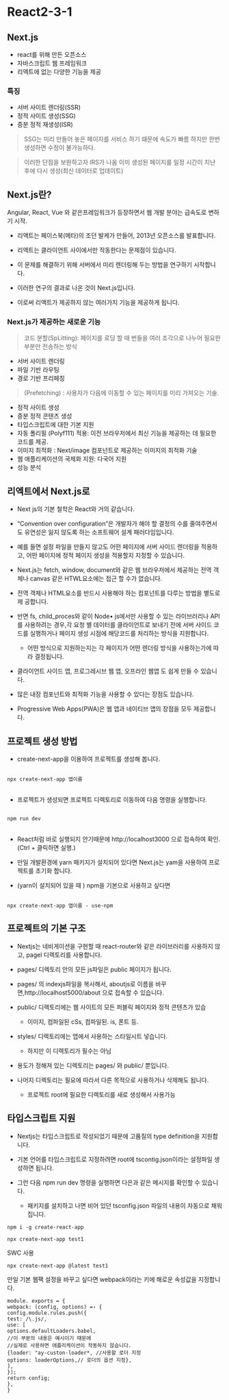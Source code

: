 React2-3-1
===========

## Next.js
   
- react를 위해 만든 오픈소스  
- 자바스크립트 웹 프레임워크
- 리엑트에 없는 다양한 기능을 제공

### 특징

- 서버 사이트 렌더링(SSR)
- 정적 사이트 생성(SSG)
- 증분 정적 재생성(ISR)
   
> SSG는 미리 만들어 놓은 페이지를 서비스 하기 떄문에 속도가 빠름
하지만 한번 생성하면 수정이 불가능하다.

> 이러한 단점을 보완하고자 IRS가 나옴
이미 생성된 페이지를 일정 시간이 지난 후에 다시 생성(최신 데이터로 업데이트)

## Next.js란?
 
 Angular, React, Vue 와 같은프레임워크가 등장하면서 웹 개발 분야는 급속도로 변하기 시작.

- 리액트는 페이스북(메타)의 조던 발케가 만들어, 2013년 오픈소스를 발표합니다.

- 리엑트는 클라이언트 사이에서만 작동한다는 문제점이 있습니다.

- 이 문제를 해결하기 위해 서버에서 미리 렌더링해 두는 방법을 연구하기 시작합니다.

- 이러한 연구의 결과로 나온 것이 Next.js입니다.

- 이로써 리액트가 제공하지 않는 여러가지 기능을 제공하게 됩니다.


### Next.js가 제공하는 새로운 기능

>코드 분할(SpLitting): 페이지를 로딩 할 때 번들을 여러 조각으로 나누어 필요한 부분만 전송하는 방식

*   서버 사이트 렌더링
*   파일 기반 라우팅
* 경로 기반 프리페칭

>(Prefetching) : 사용자가 다음에 이동할 수 있는 페이지를 미리 가져오는 기술.

*   정적 사이트 생성
*   증분 정적 콘텐츠 생성
*   타입스크립트에 대한 기본 지원
*   자동 폴리필 (Polyf111) 적용: 이전 브라우저에서 최신 기능을 제공하는 데 필요한 코드를 제공.
*   이미지 최적화 : Next/image 컴포넌트로 제공하는 이미지의 최적화 기술
*   웹 애플리케이션의 국제화 지원: 다국어 지원
*   성능 분석

## 리엑트에서 Next.js로

*   Next js의 기본 철학은 React와 거의 같습니다.

* “Convention over configuration”은 개발자가 해야 할 결정의 수를 줄여주면서도 유연성은 잃지 않도록 하는 소프트웨어 설계 패러다임입니다.

*   예를 들면 설정 파일을 만들지 않고도 어떤 페이지에 서버 사이드 렌더링을 적용하 고, 어떤 페이지에 정적 페이지 생성을 적용할지 지정할 수 있습니다.

*   Next.js는 fetch, window, document와 같은 웹 브라우저에서 제공하는 전역 객 체나 canvas 같은 HTWL요소에는 접근 할 수가 없습니다.

*   전역 객체나 HTML요소를 반드시 사용해야 하는 컴포넌트를 다루는 방법을 별도로 제 공합니다. 

*   반면 fs, child_proces와 같이 Node• js에서만 사용할 수 있는 라이브러리나 API 를 사용하려는 경우,각 요청 별 데이터를 클라이언트로 보내기 전에 서버 사이드 코드를 실행하거나 페이지 생성 시점에 해당코드를 처리하는 방식을 지원합니다.
	  + 어떤 방식으로 지원하는지는 각 페이지가 어떤 렌더링 방식을 사용하는가에 따라 결정됩니다.

*   클라이언트 사이드 앱, 프로그레시브 웹 앱, 오프라인 웹앱 도 쉽게 만들 수 있습니다.

*   많은 내장 컴포넌트와 최적화 기능을 사용할 수 있다는 장점도 있습니다.

* Progressive Web Apps(PWA)은 웹 앱과 네이티브 앱의 장점을 모두 제공합니다.

## 프로젝트 생성 방법
*  create-next-app을 이용하여 프로젝트를 생성해 봅니다.
<pre>
<code>
npx create-next-app 앱이름
</code>
</pre>

*  프로젝트가 생성되면 프로젝트 디렉토리로 이동하여 다음 명령을 실행합니다. 

<pre>
<code>
npm run dev
</code>
</pre>


* React처럼 바로 실행되지 안기때문에 http://localhost3000 으로 접속하여 확인. (Ctrl + 클릭하면 실행.)

* 만일 개발환경에 yarn 패키지가 설치되어 있다면 Next.js는 yam을 사용하여 프로젝트를 초기화 합니다.

* (yarn이 설치되어 있을 때 ) npm을 기본으로 사용하고 싶다면 


<pre><code>
npx create-next-app 앱이름 - use-npm
</code></pre>

## 프로젝트의 기본 구조

* Nextjs는 네비게이션을 구현할 때 react-router와 같은 라이브러리를 사용하지 않고, pagel 디렉토리를 사용합니다.

* pages/ 디렉토리 안의 모든 js파일은 public 페이지가 됩니다.

*  pages/ 의 indexjs파일을 복사해서, aboutjs로 이름을 바꾸면,http://localhost5000/about 으로 접속할 수 있습니다.
	
* public/ 디렉토리에는 웹 사이트의 모든 퍼블릭 페이지와 정적 콘텐츠가 있습
	- 이미지, 컴파일된 cSs, 컴파일된. is, 폰트 등.

* styles/ 디렉토리에는 앱에서 사용하는 스타일시트 넣습니다.
	- 하지만 이 디렉토리가 필수는 아님

*  용도가 정해져 있는 디렉토리는 pages/ 와 public/ 뿐입니다.

*  나머지 디렉토리는 필요에 따라서 다른 목적으로 사용하거나 삭제해도 됩니다.
	- 프로젝트 root에 필요한 디렉토리를 새로 생성해서 사용가능

  ## 타입스크립트 지원

* Nextjs는 타입스크립트로 작성되었기 때문에 고품질의 type definition을 지원합니다.

* 기본 언어를 타입스크립트로 지정하려면 root에 tscontig.json이라는 설정파일 생성하면 됩니다.

* 그런 다음 npm run dev 명령을 실행하면 다은과 같은 메시지를 확인할 수 있습니다.
	- 패키지를 설치하고 나면 비어 있던 tsconfig.json 파일의 내용이 자동으로 채워집니다.

```
npm i -g create-react-app

npx create-next-app test1
```
SWC 사용   
```
npx create-next-app @latest test1  
```

만일 기본 웹팩 설정을 바꾸고 싶다면 webpack이라는 키에 해로운 속성값을 지정합니다.

```
module. exports = {
webpack: (config, options) =› {
config.module.rules.push({
test: /\.js/, 
use: [
options.defaultLoaders.babel,
//이 부분의 내용은 예시이기 때문에
//실제로 사용하면 애플리케이션이 작동하지 않습니다.
{loader: "ay-custon-loader*, //사용할 로더 지정
options: loaderOptions,// 로더의 옵션 지정},
],
});
return config;
},
}

```
